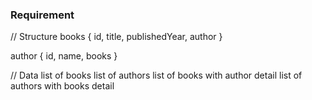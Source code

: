 ### Requirement

// Structure
books {
    id,
    title,
    publishedYear,
    author
}

author {
    id,
    name,
    books
}


// Data
list of books
list of authors
list of books with author detail
list of authors with books detail